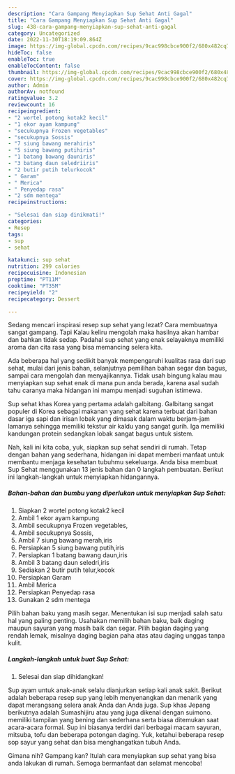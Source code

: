 ```yaml
---
description: "Cara Gampang Menyiapkan Sup Sehat Anti Gagal"
title: "Cara Gampang Menyiapkan Sup Sehat Anti Gagal"
slug: 438-cara-gampang-menyiapkan-sup-sehat-anti-gagal
category: Uncategorized
date: 2022-11-30T18:19:09.864Z
image: https://img-global.cpcdn.com/recipes/9cac998cbce900f2/680x482cq70/sup-sehat-foto-resep-utama.jpg
hideToc: false
enableToc: true
enableTocContent: false
thumbnail: https://img-global.cpcdn.com/recipes/9cac998cbce900f2/680x482cq70/sup-sehat-foto-resep-utama.jpg
cover: https://img-global.cpcdn.com/recipes/9cac998cbce900f2/680x482cq70/sup-sehat-foto-resep-utama.jpg
author: Admin
authorAv: notfound
ratingvalue: 3.2
reviewcount: 16
recipeingredient:
- "2 wortel potong kotak2 kecil"
- "1 ekor ayam kampung"
- "secukupnya Frozen vegetables"
- "secukupnya Sossis"
- "7 siung bawang merahiris"
- "5 siung bawang putihiris"
- "1 batang bawang dauniris"
- "3 batang daun seledriiris"
- "2 butir putih telurkocok"
- " Garam"
- " Merica"
- " Penyedap rasa"
- "2 sdm mentega"
recipeinstructions:

- "Selesai dan siap dinikmati!"
categories:
- Resep
tags:
- sup
- sehat

katakunci: sup sehat 
nutrition: 299 calories
recipecuisine: Indonesian
preptime: "PT11M"
cooktime: "PT35M"
recipeyield: "2"
recipecategory: Dessert

---
```



Sedang mencari inspirasi resep sup sehat yang lezat? Cara membuatnya sangat gampang. Tapi Kalau keliru mengolah maka hasilnya akan hambar dan bahkan tidak sedap. Padahal sup sehat yang enak selayaknya memiliki aroma dan cita rasa yang bisa memancing selera kita.


Ada beberapa hal yang sedikit banyak mempengaruhi kualitas rasa dari sup sehat, mulai dari jenis bahan, selanjutnya pemilihan bahan segar dan bagus, sampai cara mengolah dan menyajikannya. Tidak usah bingung kalau mau menyiapkan sup sehat enak di mana pun anda berada, karena asal sudah tahu caranya maka hidangan ini mampu menjadi suguhan istimewa.

Sup sehat khas Korea yang pertama adalah galbitang. Galbitang sangat populer di Korea sebagai makanan yang sehat karena terbuat dari bahan dasar iga sapi dan irisan lobak yang dimasak dalam waktu berjam-jam lamanya sehingga memiliki tekstur air kaldu yang sangat gurih. Iga memiliki kandungan protein sedangkan lobak sangat bagus untuk sistem.


Nah, kali ini kita coba, yuk, siapkan sup sehat sendiri di rumah. Tetap dengan bahan yang sederhana, hidangan ini dapat memberi manfaat untuk membantu menjaga kesehatan tubuhmu sekeluarga. Anda bisa membuat Sup Sehat menggunakan 13 jenis bahan dan 0 langkah pembuatan. Berikut ini langkah-langkah untuk menyiapkan hidangannya.

<!--inarticleads1-->

##### Bahan-bahan dan bumbu yang diperlukan untuk menyiapkan Sup Sehat:

1. Siapkan 2 wortel potong kotak2 kecil
1. Ambil 1 ekor ayam kampung
1. Ambil secukupnya Frozen vegetables,
1. Ambil secukupnya Sossis,
1. Ambil 7 siung bawang merah,iris
1. Persiapkan 5 siung bawang putih,iris
1. Persiapkan 1 batang bawang daun,iris
1. Ambil 3 batang daun seledri,iris
1. Sediakan 2 butir putih telur,kocok
1. Persiapkan  Garam
1. Ambil  Merica
1. Persiapkan  Penyedap rasa
1. Gunakan 2 sdm mentega


Pilih bahan baku yang masih segar. Menentukan isi sup menjadi salah satu hal yang paling penting. Usahakan memilih bahan baku, baik daging maupun sayuran yang masih baik dan segar. Pilih bagian daging yang rendah lemak, misalnya daging bagian paha atas atau daging unggas tanpa kulit. 

<!--inarticleads2-->

##### Langkah-langkah untuk buat Sup Sehat:


1. Selesai dan siap dihidangkan!

Sup ayam untuk anak-anak selalu dianjurkan setiap kali anak sakit. Berikut adalah beberapa resep sup yang lebih menyenangkan dan menarik yang dapat merangsang selera anak Anda dan Anda juga. Sup khas Jepang berikutnya adalah Sumashijiru atau yang juga dikenal dengan suimono. memiliki tampilan yang bening dan sederhana serta biasa ditemukan saat acara-acara formal. Sup ini biasanya terdiri dari berbagai macam sayuran, mitsuba, tofu dan beberapa potongan daging. Yuk, ketahui beberapa resep sop sayur yang sehat dan bisa menghangatkan tubuh Anda. 

Gimana nih? Gampang kan? Itulah cara menyiapkan sup sehat yang bisa anda lakukan di rumah. Semoga bermanfaat dan selamat mencoba!
